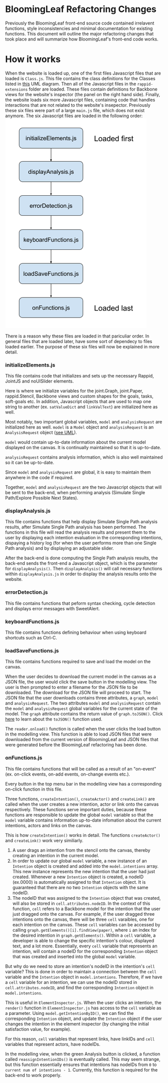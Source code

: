 # BloomingLeaf Refactoring Changes
Previously the BloomingLeaf front-end source code contained irrelavent functions, style inconsistencies and minimal documentation for existing functions. This document will outline the major refactoring changes that took place and will summarize how BloomingLeaf's front-end code works.

# How it works
When the website is loaded up, one of the first files Javascript files that are loaded is ```Class.js```.
This file contains the class definitions for the Classes listed in [this](https://www.draw.io/?libs=general;uml#G1pS5gNjCri6ZYw1XCdt2jeWxDdObwbniY) UML diagram.
Then all of the Javascript files in the ```rappid-extensions``` folder are loaded. These files contain definitions for Backbone views for the website's inspector (the panel on the right hand side). 
Finally, the website loads six more Javascript files, containing code that handles interactions that are not related to the website's insepector. Previously these six files were part of a large ```main.js``` file, which does not exist anymore. The six Javascript files are loaded in the following order:
![Loading diagram](./loading_diagram.png?raw=true "Title")

There is a reason why these files are loaded in that pariculiar order. In general files that are loaded later, have some sort of dependecy to files loaded earlier. The purpose of these six files will now be explained in more detail.

### initializeElements.js
This file contains code that initializes and sets up the necessary Rappid, JointJS and noUISlider elements.

Here is where we initialize variables for the  joint.Graph, joint.Paper, rappid.Stencil, Backbone views and custom shapes for the goals, tasks, soft-goals etc. In addition, Javascript objects that are used to map one string to another (ex. ```satValueDict``` and ```linkValText```) are initialized here as well.

Most notably, two important global variables, ```model``` and ```analysisRequest``` are initialized here as well. ```model``` is a ```Model``` object and ```analysisRequest``` is an ```AnalysisRequest``` object ([see UML](https://www.draw.io/?libs=general;uml#G1pS5gNjCri6ZYw1XCdt2jeWxDdObwbniY)).

```model``` would contain up-to-date information about the current model displayed on the canvas. It is continually maintained so that it is up-to-date.

```analysisRequest``` contains analysis information, which is also well maintained so it can be up-to-date.

Since ```model``` and ```analysisRequest``` are global, it is easy to maintain them anywhere in the code if required.

Together, ```model``` and ```analysisRequest``` are the two Javascript objects that will be sent to the back-end, when performing analysis (Simulate Single Path/Explore Possible Next States). 

### displayAnalysis.js
This file contains functions that help display Simulate Single Path analysis results, after Simulate Single Path analysis has been performed. The functions in this file will read the analysis results and present them to the user by displaying each intention evaluation in the corresponding intentions, dispaying a history log (for when the user performs more than one Single Path analysis) and by displaying an adjustable slider. 

After the back-end is done computing the Single Path analysis results, the back-end sends the front-end a Javascript object, which is the parameter for ```displayAnalysis()```. Then ```displayAnalysis()``` will call necessary functions within ```displayAnalysis.js``` in order to display the analysis results onto the website.

### errorDetection.js
This file contains functions that peform syntax checking, cycle detection and displays error messages with SweetAlert.

### keyboardFunctions.js
This file contains functions defining behaviour when using keyboard shortcuts such as Ctrl-C.

### loadSaveFunctions.js
This file contains functions required to save and load the model on the canvas.

When the user decides to download the current model in the canvas as a JSON file, the user would click the save button in the modelling view. The user is then prompted to enter a filename for the JSON file to be downloaded. The download for the JSON file will proceed to start. The JSON file that the user downloads contains three attributes, a ```graph```, ```model``` and ```analysisRequest```. The two attributes ```model``` and ```analysisRequest``` contain the ```model``` and ```analysisRequest``` global variables for the current state of the model. The ```graph``` attribute contains the return value of ```graph.toJSON()```. Click [here](https://resources.jointjs.com/docs/jointjs/v2.1/joint.html#dia.Graph.prototype.toJSON) to learn about the ```toJSON()``` function used.

The ```reader.onload()``` function is called when the user clicks the load button in the modelling view. This function is able to load JSON files that were downloaded from the current version of BloomingLeaf and JSON files that were generated before the BloomingLeaf refactoring has been done.

### onFunctions.js
This file contains functions that will be called as a result of an "on-event" (ex. on-click events, on-add events, on-change events etc.).

Every button in the top menu bar in the modelling view has a corresponding on-click function in this file. 

Three functions, ```createIntention()```, ```createActor()``` and ```createLink()``` are called when the user creates a new intention, actor or link onto the canvas respectively. These functions serve important duties, because these functions are responsible to update the global ```model``` variable so that the ```model``` variable contains information up-to-date infomation about the current intentions, actors and links on the canvas.

This is how ```createIntention()``` works in detail.
The functions ```createActor()``` and ```createLink()``` work very similiarly.
1. A user drags an intention from the stencil onto the canvas, thereby creating an intention in the current model. 
2. In order to update our global ```model``` variable, a new instance of an ```Intention``` object is created and added into the ```model.intentions``` array. This new instance represents the new intention that the user had just created. Whenever a new ```Intention``` object is created, a nodeID (ex.0000) is automatically assigned to that ```Intention``` object. It is guaranteed that there are no two ```Intention``` objects with the same nodeID. 
3. The nodeID that was assigned to the ```Intention``` object that was created, will also be stored in ```cell.attributes.nodeID```.
In the context of this function, ```cell``` refers to a Backbone model for the intention that the user just dragged onto the canvas. For example, if the user dragged three intentions onto the canvas, there will be three ```cell``` varaibles, one for each intention on the canvas. These ```cell``` variables can be accessed by calling ```graph.getElements()[i].findView(paper)```, where `i` an index for the desired intention in ```graph.getElements()```.
Within a ```cell``` variable, a developer is able to change the specific intention's colour, displayed text, and a lot more. Essentially, every ```cell``` variable that represents an intention, will contain a nodeID for the corresponding ```Intention``` object that was created and inserted into the global ```model``` variable.

But why do we need to store an intention's nodeID in the intention's ```cell``` variable? This is done in order to maintain a connection between the ```cell``` variable and the ```Intention``` object in ```model.intentions```. Therefore, if we have a ```cell``` variable for an intention, we can use the nodeID stored in ```cell.attributes.nodeID```, and find the corresponding ```Intention``` object in ```model.intentions```.

This is useful in ```ElementInspector.js```. When the user clicks an intention, the ```render()``` function in ```ElementInspector.js``` has access to the ```cell``` variable as a parameter. Using ```model.getIntentionByID()```, we can find the corresponding ```Intention``` object, and update the ```Intention``` object if the user changes the intention in the element inspector (by changing the initial satisfaction value, for example).

For this reason, ```cell``` variables that represent links, have linkIDs and ```cell``` variables that represent actors, have nodeIDs.


In the modelling view, when the green Analysis button is clicked, a function called ```reassignIntentionIDs()``` is eventually called. This may seem strange, but this function essentially ensures that intentions has nodeIDs from ```0``` to ```current num of intentions - 1```. Currently, this function is required for the back-end to work properly. 





